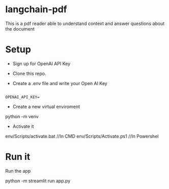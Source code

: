 # langchain-pdf

This is a pdf reader able to understand context and answer questions about the document

# Setup

- Sign up for OpenAI API Key

- Clone this repo.

- Create a .env file and write your Open AI Key

```

OPENAI_API_KEY=

```

- Create a new virtual enviroment

python -m venv <virtual-environment-name>

- Activate it

env/Scripts/activate.bat //In CMD
env/Scripts/Activate.ps1 //In Powershel

# Run it

Run the app

python -m streamlit run app.py
